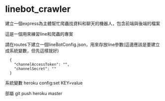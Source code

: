 # linebot_crawler
建立一個express為主體幫忙爬蟲找資料和聊天的機器人，包含前端與後端的檔案

這是一個用來練習line和爬蟲的專案

請在routes下建立一個lineBotConfig.json，用來存放line參數(這邊應該是要建立成系統變數，但先這樣就好)
```
  {
    "channelAccessToken": "",
    "channelSecret": ""
  }
```
系統變數
heroku config:set KEY=value 

部屬
git push heroku master